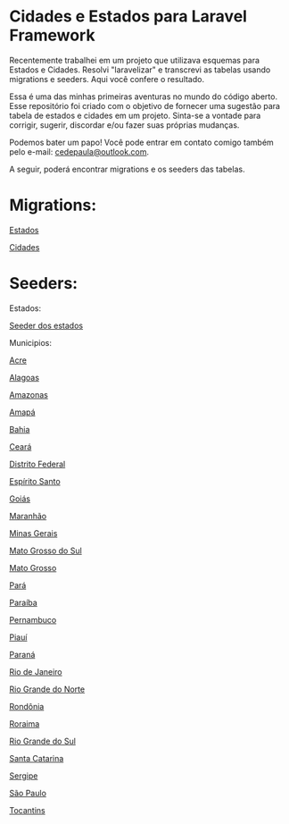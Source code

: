 # Cidades e Estados para Laravel Framework

Recentemente trabalhei em um projeto que utilizava esquemas para Estados e Cidades. Resolvi "laravelizar" e transcrevi as tabelas usando migrations e seeders. Aqui você confere o resultado.

Essa é uma das minhas primeiras aventuras no mundo do código aberto. Esse repositório foi criado com o objetivo de fornecer uma sugestão para tabela de estados e cidades em um projeto. Sinta-se a vontade para corrigir, sugerir, discordar e/ou fazer suas próprias mudanças.

Podemos bater um papo! Você pode entrar em contato comigo também pelo e-mail: cedepaula@outlook.com.

A seguir, poderá encontrar migrations e os seeders das tabelas.

# Migrations:
[Estados](migrations/create_estados_table.php)

[Cidades](migrations/create_cidades_table.php)

# Seeders:
Estados:

[Seeder dos estados](seeders/EstadosTableSeeder.php)

Municipios:

[Acre](seeders/CidadesTableACSeeder.php)

[Alagoas](seeders/CidadesTableALSeeder.php)

[Amazonas](seeders/CidadesTableAMSeeder.php)

[Amapá](seeders/CidadesTableAPSeeder.php)

[Bahia](seeders/CidadesTableBASeeder.php)

[Ceará](seeders/CidadesTableCESeeder.php)

[Distrito Federal](seeders/CidadesTableDFSeeder.php)

[Espírito Santo](seeders/CidadesTableESSeeder.php)

[Goiás](seeders/CidadesTableGOSeeder.php)

[Maranhão](seeders/CidadesTableMASeeder.php)

[Minas Gerais](seeders/CidadesTableMGSeeder.php)

[Mato Grosso do Sul](seeders/CidadesTableMSSeeder.php)

[Mato Grosso](seeders/CidadesTableMTSeeder.php)

[Pará](seeders/CidadesTablePASeeder.php)

[Paraíba](seeders/CidadesTablePBSeeder.php)

[Pernambuco](seeders/CidadesTablePESeeder.php)

[Piauí](seeders/CidadesTablePISeeder.php)

[Paraná](seeders/CidadesTablePRSeeder.php)

[Rio de Janeiro](seeders/CidadesTableRJSeeder.php)

[Rio Grande do Norte](seeders/CidadesTableRNSeeder.php)

[Rondônia](seeders/CidadesTableROSeeder.php)

[Roraima](seeders/CidadesTableRRSeeder.php)

[Rio Grande do Sul](seeders/CidadesTableRSSeeder.php)

[Santa Catarina](seeders/CidadesTableSCSeeder.php)

[Sergipe](seeders/CidadesTableSESeeder.php)

[São Paulo](seeders/CidadesTableSPSeeder.php)

[Tocantins](seeders/CidadesTableTOSeeder.php)